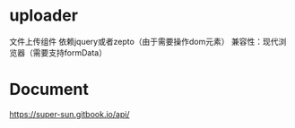 # uploader
文件上传组件
依赖jquery或者zepto（由于需要操作dom元素）
兼容性：现代浏览器（需要支持formData）
# Document
https://super-sun.gitbook.io/api/
